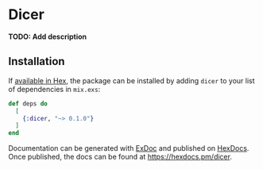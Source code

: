 # Dicer

**TODO: Add description**

## Installation

If [available in Hex](https://hex.pm/docs/publish), the package can be installed
by adding `dicer` to your list of dependencies in `mix.exs`:

```elixir
def deps do
  [
    {:dicer, "~> 0.1.0"}
  ]
end
```

Documentation can be generated with [ExDoc](https://github.com/elixir-lang/ex_doc)
and published on [HexDocs](https://hexdocs.pm). Once published, the docs can
be found at <https://hexdocs.pm/dicer>.

